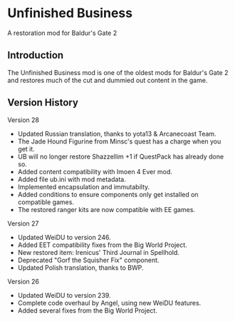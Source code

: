 # Unfinished Business
A restoration mod for Baldur's Gate 2


## Introduction
The Unfinished Business mod is one of the oldest mods for Baldur's Gate 2 and restores much of the cut and dummied out content in the game.


## Version History

Version 28
- Updated Russian translation, thanks to yota13 & Arcanecoast Team.
- The Jade Hound Figurine from Minsc's quest has a charge when you get it.
- UB will no longer restore Shazzellim +1 if QuestPack has already done so.
- Added content compatibility with Imoen 4 Ever mod.
- Added file ub.ini with mod metadata.
- Implemented encapsulation and immutabilty.
- Added conditions to ensure components only get installed on compatible games.
- The restored ranger kits are now compatible with EE games.

Version 27
- Updated WeiDU to version 246.
- Added EET compatibility fixes from the Big World Project.
- New restored item: Irenicus' Third Journal in Spellhold.
- Deprecated "Gorf the Squisher Fix" component.
- Updated Polish translation, thanks to BWP.

Version 26
- Updated WeiDU to version 239.
- Complete code overhaul by Angel, using new WeiDU features.
- Added several fixes from the Big World Project.


